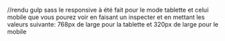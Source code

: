 //rendu gulp sass
le responsive à été fait pour le mode tablette et celui mobile que vous pourez voir en faisant un inspecter et en mettant les valeurs suivante:
768px de large pour la tablette et 320px de large pour le mobile